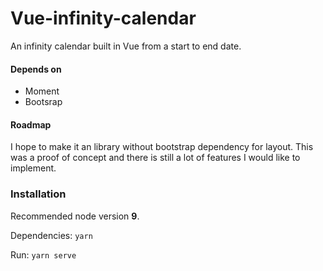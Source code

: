 # Vue-infinity-calendar

An infinity calendar built in Vue from a start to end date.

#### Depends on

- Moment
- Bootsrap

#### Roadmap

I hope to make it an library without bootstrap dependency for layout. This was a proof of concept and there is still 
a lot of features I would like to implement.

### Installation

Recommended node version **9**.

Dependencies:
``` yarn ```

Run:
``` yarn serve ```
